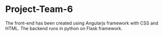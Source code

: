 # Project-Team-6

The front-end has been created using Angularjs framework with CSS and HTML. The backend runs in python on Flask framework. 
